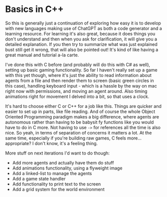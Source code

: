 # Basics in C++

So this is generally just a continuation of exploring how easy it is to develop with new languages making use of ChatGPT as both a code generator and a learning resource. For learning it's also great, because it does things you don't understand and then when you ask for clarification, it will give you a detailed explanation. If you then try to summarize what was just explained bust still get it wrong, that will also be pointed out! It's kind of like having a great manual and tutorial a-la carte.

I've done this with C before (and probably will do this with C# as well), setting up basic gaming functionality. So far I haven't really set up a game with this yet though, where it's just the ability to read information about agents from a file and then render them to screen (basic green circles in this case), handling keyboard input - which is a hassle by the way on mac right now with permissions, and moving an agent around. Also timing animations right for movement I delved into a bit, so that uses a clock.

It's hard to choose either C or C++ for a job like this. Things are quicker and easier to set up in parts, like file reading. And of course the whole Object Oriented Programming paradigm makes a big difference, where agents are autonomous rather than having to be babysit fy functions like you would have to do in C more. Not having to use `->` for references all the time is also nice. So yeah, in terms of separation of concerns it matters a lot. At the same time, especially if you're building raw games, C feels more... appropriate? I don't know, it's a feeling thing.

More stuff on next iterations I'd want to do though:
- Add more agents and actually have them do stuff
- Add animations functionality, using a flyweight image
- Add a linked-list to manage the agents
- Add a game state handler
- Add functionality to print text to the screen
- Add a grid system for the world environment
